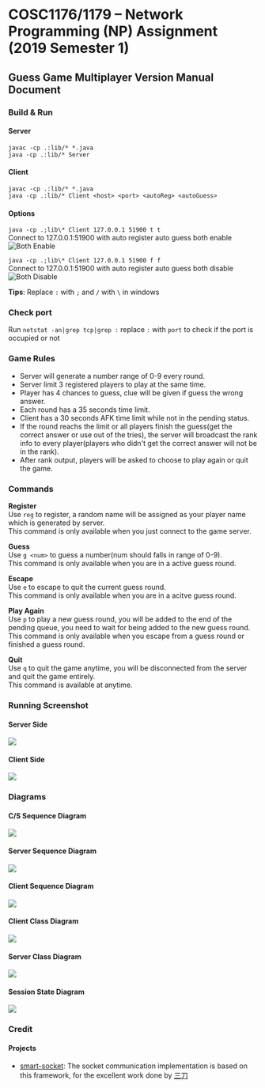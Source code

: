 # COSC1176/1179 – Network Programming (NP) Assignment (2019 Semester 1)

## Guess Game Multiplayer Version Manual Document

### Build & Run
#### Server  
``javac -cp .:lib/* *.java``  
``java -cp .:lib/* Server``  

#### Client     
``javac -cp .:lib/* *.java``  
``java -cp .:lib/* Client <host> <port> <autoReg> <autoGuess>`` 

#### Options  
``java -cp .;lib\* Client 127.0.0.1 51900 t t``  
Connect to 127.0.0.1:51900 with auto register auto guess both enable  
![Both Enable](demoPic/enableBoth.png)  

``java -cp .;lib\* Client 127.0.0.1 51900 f f``  
Connect to 127.0.0.1:51900 with auto register auto guess both disable  
![Both Disable](demoPic/disableBoth.png)  

**Tips**: Replace ``:`` with ``;`` and ``/`` with ``\`` in windows  

### Check port
Run ``netstat -an|grep tcp|grep :`` replace ``:`` with ``port`` to check if the port is occupied or not  

### Game Rules
- Server will generate a number range of 0-9 every round.
- Server limit 3 registered players to play at the same time.
- Player has 4 chances to guess, clue will be given if guess the wrong answer.
- Each round has a 35 seconds time limit.
- Client has a 30 seconds AFK time limit while not in the pending status.
- If the round reachs the limit or all players finish the guess(get the correct answer or use out of the tries), the server will broadcast the rank info to every player(players who didn't get the correct answer will not be in the rank).
- After rank output, players will be asked to choose to play again or quit the game.

### Commands
**Register**  
Use ``reg`` to register, a random name will be assigned as your player name which is generated by server.  
This command is only available when you just connect to the game server.  

**Guess**  
Use ``g <num>`` to guess a number(num should falls in range of 0-9).  
This command is only available when you are in a active guess round.  

**Escape**  
Use ``e`` to escape to quit the current guess round.  
This command is only available when you are in a acitve guess round.  

**Play Again**  
Use ``p`` to play a new guess round, you will be added to the end of the pending queue, you need to wait for being added to the new guess round.  
This command is only available when you escape from a guess round or finished a guess round.  

**Quit**  
Use ``q`` to quit the game anytime, you will be disconnected from the server and quit the game entirely.  
This command is available at anytime.  

### Running Screenshot
#### Server Side  
![](demoPic/ServerRunning.png)  

#### Client Side  
![](demoPic/ClientRunning.png)  

### Diagrams
#### C/S Sequence Diagram
![](demoPic/CS%20Sequence%20Diagram.png)  

#### Server Sequence Diagram
![](demoPic/ServerSequenceDiagram.png)  

#### Client Sequence Diagram
![](demoPic/ClientSequenceDiagram.png)  

#### Client Class Diagram  
![](demoPic/ClientClassDiagram.png)  

#### Server Class Diagram  
![](demoPic/ServerClassDiagram.png)  

#### Session State Diagram
![](demoPic/ClientStateDiagram.png)  

### Credit
#### Projects

* [smart-socket](https://github.com/smartboot/smart-socket): The socket communication implementation is based on this
 framework, for the excellent work done by [三刀](https://gitee.com/qsyjcsxdl)
 